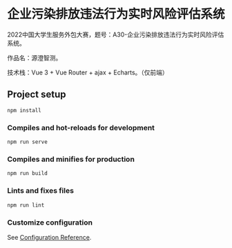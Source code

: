 # 企业污染排放违法行为实时风险评估系统
2022中国大学生服务外包大赛，题号：A30-企业污染排放违法行为实时风险评估系统。

作品名：源澄智测。

技术栈：Vue 3 + Vue Router + ajax + Echarts。（仅前端）
## Project setup
```
npm install
```

### Compiles and hot-reloads for development
```
npm run serve
```

### Compiles and minifies for production
```
npm run build
```

### Lints and fixes files
```
npm run lint
```

### Customize configuration
See [Configuration Reference](https://cli.vuejs.org/config/).
